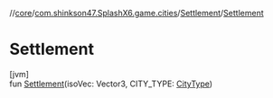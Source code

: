 //[core](../../../index.md)/[com.shinkson47.SplashX6.game.cities](../index.md)/[Settlement](index.md)/[Settlement](-settlement.md)

# Settlement

[jvm]\
fun [Settlement](-settlement.md)(isoVec: Vector3, CITY_TYPE: [CityType](../-city-type/index.md))
